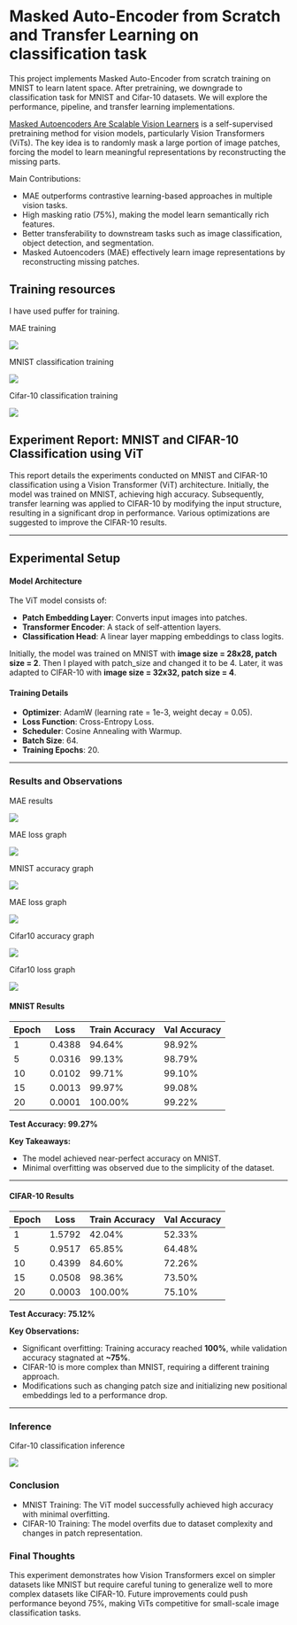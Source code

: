# Masked Auto-Encoder from Scratch and Transfer Learning on classification task

This project implements Masked Auto-Encoder from scratch training on MNIST to learn latent space. After pretraining, we downgrade to classification task for MNIST and Cifar-10 datasets. We will explore the performance, pipeline, and transfer learning implementations.

[Masked Autoencoders Are Scalable Vision Learners](https://arxiv.org/abs/2111.06377) is a self-supervised pretraining method for vision models, particularly Vision Transformers (ViTs). The key idea is to randomly mask a large portion of image patches, forcing the model to learn meaningful representations by reconstructing the missing parts.

Main Contributions:
- MAE outperforms contrastive learning-based approaches in multiple vision tasks.
- High masking ratio (75%), making the model learn semantically rich features.
- Better transferability to downstream tasks such as image classification, object detection, and segmentation.
- Masked Autoencoders (MAE) effectively learn image representations by reconstructing missing patches.


## Training resources
I have used puffer for training.

MAE training

![](https://raw.githubusercontent.com/eracoding/rtml/main/code/a4/media/mae_training.png)

MNIST classification training

![](https://raw.githubusercontent.com/eracoding/rtml/main/code/a4/media/mnist_training.png)

Cifar-10 classification training

![](https://raw.githubusercontent.com/eracoding/rtml/main/code/a4/media/cifar10_training.png)

## **Experiment Report: MNIST and CIFAR-10 Classification using ViT**
This report details the experiments conducted on MNIST and CIFAR-10 classification using a Vision Transformer (ViT) architecture. Initially, the model was trained on MNIST, achieving high accuracy. Subsequently, transfer learning was applied to CIFAR-10 by modifying the input structure, resulting in a significant drop in performance. Various optimizations are suggested to improve the CIFAR-10 results.

---

## **Experimental Setup**

#### **Model Architecture**
The ViT model consists of:
- **Patch Embedding Layer**: Converts input images into patches.
- **Transformer Encoder**: A stack of self-attention layers.
- **Classification Head**: A linear layer mapping embeddings to class logits.

Initially, the model was trained on MNIST with **image size = 28x28, patch size = 2**. Then I played with patch_size and changed it to be 4. Later, it was adapted to CIFAR-10 with **image size = 32x32, patch size = 4**.

#### **Training Details**
- **Optimizer**: AdamW (learning rate = 1e-3, weight decay = 0.05).
- **Loss Function**: Cross-Entropy Loss.
- **Scheduler**: Cosine Annealing with Warmup.
- **Batch Size**: 64.
- **Training Epochs**: 20.

---

### **Results and Observations**

MAE results

![](https://raw.githubusercontent.com/eracoding/rtml/main/code/a4/media/mae_results.png)

MAE loss graph

![](https://raw.githubusercontent.com/eracoding/rtml/main/code/a4/media/mae_pretrain.png)

MNIST accuracy graph

![](https://raw.githubusercontent.com/eracoding/rtml/main/code/a4/media/mnist_acc.png)

MAE loss graph

![](https://raw.githubusercontent.com/eracoding/rtml/main/code/a4/media/mnist_loss.png)

Cifar10 accuracy graph

![](https://raw.githubusercontent.com/eracoding/rtml/main/code/a4/media/cifar_acc.png)

Cifar10 loss graph

![](https://raw.githubusercontent.com/eracoding/rtml/main/code/a4/media/cifar_loss.png)

#### **MNIST Results**
| Epoch | Loss  | Train Accuracy | Val Accuracy |
|-------|-------|----------------|--------------|
| 1     | 0.4388 | 94.64%         | 98.92%       |
| 5     | 0.0316 | 99.13%         | 98.79%       |
| 10    | 0.0102 | 99.71%         | 99.10%       |
| 15    | 0.0013 | 99.97%         | 99.08%       |
| 20    | 0.0001 | 100.00%        | 99.22%       |

**Test Accuracy: 99.27%**

**Key Takeaways:**
- The model achieved near-perfect accuracy on MNIST.
- Minimal overfitting was observed due to the simplicity of the dataset.

---

#### **CIFAR-10 Results**
| Epoch | Loss  | Train Accuracy | Val Accuracy |
|-------|-------|----------------|--------------|
| 1     | 1.5792 | 42.04%         | 52.33%       |
| 5     | 0.9517 | 65.85%         | 64.48%       |
| 10    | 0.4399 | 84.60%         | 72.26%       |
| 15    | 0.0508 | 98.36%         | 73.50%       |
| 20    | 0.0003 | 100.00%        | 75.10%       |

**Test Accuracy: 75.12%**

**Key Observations:**
- Significant overfitting: Training accuracy reached **100%**, while validation accuracy stagnated at **~75%**.
- CIFAR-10 is more complex than MNIST, requiring a different training approach.
- Modifications such as changing patch size and initializing new positional embeddings led to a performance drop.

---

### Inference
Cifar-10 classification inference

![](https://raw.githubusercontent.com/eracoding/rtml/main/code/a4/media/inference.png)

### Conclusion

- MNIST Training: The ViT model successfully achieved high accuracy with minimal overfitting.
- CIFAR-10 Training: The model overfits due to dataset complexity and changes in patch representation.

### Final Thoughts
This experiment demonstrates how Vision Transformers excel on simpler datasets like MNIST but require careful tuning to generalize well to more complex datasets like CIFAR-10. Future improvements could push performance beyond 75%, making ViTs competitive for small-scale image classification tasks.
